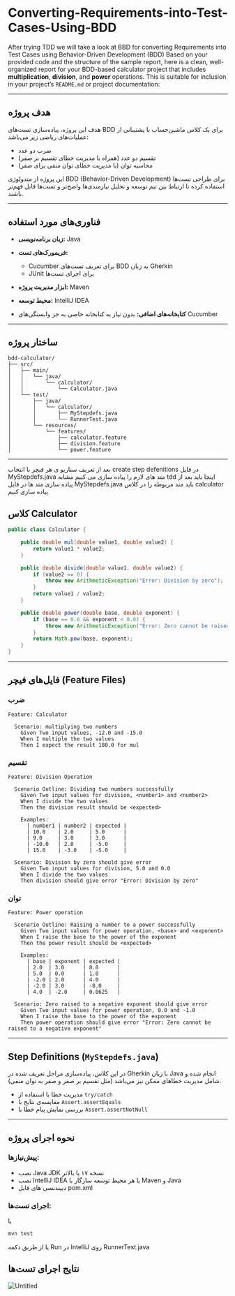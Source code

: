 # Converting-Requirements-into-Test-Cases-Using-BDD
After trying TDD we will take a look at BBD for converting Requirements into Test Cases using Behavior-Driven Development (BDD)
Based on your provided code and the structure of the sample report, here is a clean, well-organized report for your BDD-based calculator project that includes **multiplication**, **division**, and **power** operations. This is suitable for inclusion in your project’s `README.md` or project documentation:

---

##  هدف پروژه

هدف این پروژه، پیاده‌سازی تست‌های BDD برای یک کلاس ماشین‌حساب با پشتیبانی از عملیات‌های ریاضی زیر می‌باشد:

* ضرب دو عدد
* تقسیم دو عدد (همراه با مدیریت خطای تقسیم بر صفر)
* محاسبه توان (با مدیریت خطای توان منفی برای صفر)

این پروژه از متدولوژی BDD (Behavior-Driven Development) برای طراحی تست‌ها استفاده کرده تا ارتباط بین تیم توسعه و تحلیل نیازمندی‌ها واضح‌تر و تست‌ها قابل فهم‌تر باشند.

---

## فناوری‌های مورد استفاده

* **زبان برنامه‌نویسی:** Java
* **فریمورک‌های تست:**

  * Cucumber برای تعریف تست‌های BDD به زبان Gherkin
  * JUnit برای اجرای تست‌ها
* **ابزار مدیریت پروژه:** Maven
* **محیط توسعه:** IntelliJ IDEA
* **کتابخانه‌های اضافی:** بدون نیاز به کتابخانه خاصی به جز وابستگی‌های Cucumber

---

##  ساختار پروژه

```
bdd-calculator/
├── src/
│   ├── main/
│   │   └── java/
│   │       └── calculator/
│   │           └── Calculator.java
│   └── test/
│       ├── java/
│       │   └── calculator/
│       │       ├── MyStepdefs.java
│       │       └── RunnerTest.java
│       └── resources/
│           └── features/
│               ├── calculator.feature
│               ├── division.feature
│               └── power.feature
```

---

بعد از تعریف سناریو ی هر فیچر با انتخاب  create step defenitions در فایل MyStepdefs.java متد های لازم را پیاده سازی می کنیم 
مشابه tdd اینجا باید بعد از  پیاده سازی  متد ها در فایل MyStepdefs.java باید متد مربوطه را در کلاس calculator  پیاده سازی کنیم 


##  کلاس Calculator
```java
public class Calculator {

    public double mul(double value1, double value2) {
        return value1 * value2;
    }

    public double divide(double value1, double value2) {
        if (value2 == 0) {
            throw new ArithmeticException("Error: Division by zero");
        }
        return value1 / value2;
    }

    public double power(double base, double exponent) {
        if (base == 0.0 && exponent < 0.0) {
            throw new ArithmeticException("Error: Zero cannot be raised to a negative exponent");
        }
        return Math.pow(base, exponent);
    }
}
```

---

## فایل‌های فیچر (Feature Files)

###  ضرب

```gherkin
Feature: Calculator

  Scenario: multiplying two numbers
    Given Two input values, -12.0 and -15.0
    When I multiple the two values
    Then I expect the result 180.0 for mul
```

###  تقسیم

```gherkin
Feature: Division Operation

  Scenario Outline: Dividing two numbers successfully
    Given Two input values for division, <number1> and <number2>
    When I divide the two values
    Then the division result should be <expected>

    Examples:
      | number1 | number2 | expected |
      | 10.0    | 2.0     | 5.0      |
      | 9.0     | 3.0     | 3.0      |
      | -10.0   | 2.0     | -5.0     |
      | 15.0    | -3.0    | -5.0     |

  Scenario: Division by zero should give error
    Given Two input values for division, 5.0 and 0.0
    When I divide the two values
    Then division should give error "Error: Division by zero"
```

###  توان

```gherkin
Feature: Power operation

  Scenario Outline: Raising a number to a power successfully
    Given Two input values for power operation, <base> and <exponent>
    When I raise the base to the power of the exponent
    Then the power result should be <expected>

    Examples:
      | base | exponent | expected |
      | 2.0  | 3.0      | 8.0      |
      | 5.0  | 0.0      | 1.0      |
      | -2.0 | 2.0      | 4.0      |
      | -2.0 | 3.0      | -8.0     |
      | 4.0  | -2.0     | 0.0625   |

  Scenario: Zero raised to a negative exponent should give error
    Given Two input values for power operation, 0.0 and -1.0
    When I raise the base to the power of the exponent
    Then power operation should give error "Error: Zero cannot be raised to a negative exponent"
```

---

##  Step Definitions (`MyStepdefs.java`)

در این کلاس، پیاده‌سازی مراحل تعریف شده در Gherkin با زبان Java انجام شده و شامل مدیریت خطاهای ممکن نیز می‌باشد (مثل تقسیم بر صفر و صفر به توان منفی).

* مدیریت خطا با استفاده از `try/catch`
* مقایسه‌ی نتایج با `Assert.assertEquals`
* بررسی نمایش پیام خطا با `Assert.assertNotNull`

---

##  نحوه اجرای پروژه

### پیش‌نیازها:

* نصب Java JDK نسخه ۱۷ یا بالاتر
* نصب IntelliJ IDEA یا هر محیط توسعه سازگار با Maven و Java
* دیپندنسی های فایل pom.xml
  

### اجرای تست‌ها:

یا 
```bash
mvn test
```

یا از طریق دکمه Run در IntelliJ روی RunnerTest.java


## نتایج اجرای تست‌ها 

![Untitled](https://github.com/user-attachments/assets/fe6fca16-be7c-4f52-b894-1c97b3278e5b)


